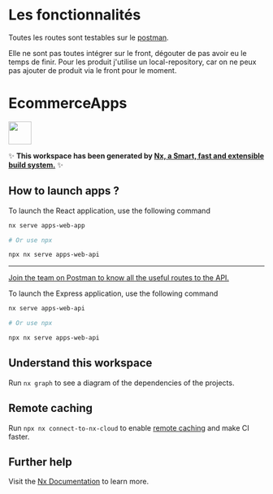 # Les fonctionnalités

Toutes les routes sont testables sur le [postman](https://app.getpostman.com/join-team?invite_code=19e2e26b86170310c5dc5a1431c86f73&target_code=c996b5c4c53091416502a6980a5be20d).

Elle ne sont pas toutes intégrer sur le front, dégouter de pas avoir eu le temps de finir.
Pour les produit j'utilise un local-repository, car on ne peux pas ajouter de produit via le front pour le moment.

# EcommerceApps

<a alt="Nx logo" href="https://nx.dev" target="_blank" rel="noreferrer"><img src="https://raw.githubusercontent.com/nrwl/nx/master/images/nx-logo.png" width="45"></a>

✨ **This workspace has been generated by [Nx, a Smart, fast and extensible build system.](https://nx.dev)** ✨

## How to launch apps ?

To launch the React application, use the following command

```bash
nx serve apps-web-app

# Or use npx

npx nx serve apps-web-api
```

---

[Join the team on Postman to know all the useful routes to the API.](https://app.getpostman.com/join-team?invite_code=19e2e26b86170310c5dc5a1431c86f73&target_code=c996b5c4c53091416502a6980a5be20d)

To launch the Express application, use the following command

```bash
nx serve apps-web-api

# Or use npx

npx nx serve apps-web-api
```

## Understand this workspace

Run `nx graph` to see a diagram of the dependencies of the projects.

## Remote caching

Run `npx nx connect-to-nx-cloud` to enable [remote caching](https://nx.app) and make CI faster.

## Further help

Visit the [Nx Documentation](https://nx.dev) to learn more.

